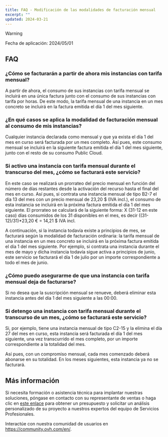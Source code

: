 ```yaml
---
title: FAQ - Modificación de las modalidades de facturación mensual
excerpt: ""
updated: 2024-03-21
---
```


> [!warning]
>
> Fecha de aplicación: 2024/05/01

## FAQ

### ¿Cómo se facturarán a partir de ahora mis instancias con tarifa mensual?

A partir de ahora, el consumo de sus instancias con tarifa mensual se incluirá en una única factura junto con el consumo de sus instancias con tarifa por horas. De este modo, la tarifa mensual de una instancia en un mes concreto se incluirá en la factura emitida el día 1 del mes siguiente.

### ¿En qué casos se aplica la modalidad de facturación mensual al consumo de mis instancias?

Cualquier instancia declarada como mensual y que ya exista el día 1 del mes en curso será facturada por un mes completo. Así pues, este consumo mensual se incluirá en la siguiente factura emitida el día 1 del mes siguiente, junto con el resto de su consumo Public Cloud.

### Si activo una instancia con tarifa mensual durante el transcurso del mes, ¿cómo se facturará este servicio?

En este caso se realizará un prorrateo del precio mensual en función del número de días restantes desde la activación del recurso hasta el final del mes en curso. Así pues, si contrata una instancia mensual de tipo B2-7 el día 13 del mes con un precio mensual de 23,20 $ (IVA incl.), el consumo de esta instancia se incluirá en la próxima factura emitida el día 1 del mes siguiente. El prorrateo se calculará de la siguiente forma: X (31-12 en este caso) días consumidos de los 31 disponibles en el mes, es decir ((31-12)/31)*23,20 € = 14,21 $ IVA incl.

A continuación, si la instancia todavía existe a principios de mes, se facturará según la modalidad de facturación ordinaria: la tarifa mensual de una instancia en un mes concreto se incluirá en la próxima factura emitida el día 1 del mes siguiente. Por ejemplo, si contrata una instancia durante el mes de mayo y dicha instancia todavía sigue activa a principios de junio, este servicio se facturará el día 1 de julio por un importe correspondiente a todo el mes de junio.

### ¿Cómo puedo asegurarme de que una instancia con tarifa mensual deja de facturarse?

Si no desea que la suscripción mensual se renueve, deberá eliminar esta instancia antes del día 1 del mes siguiente a las 00:00. 

### Si detengo una instancia con tarifa mensual durante el transcurso de un mes, ¿cómo se facturará este servicio?

Si, por ejemplo, tiene una instancia mensual de tipo C2-15 y la elimina el día 27 del mes en curso, esta instancia será facturada el día 1 del mes siguiente, una vez transcurrido el mes completo, por un importe correspondiente a la totalidad del mes.

Así pues, con un compromiso mensual, cada mes comenzado deberá abonarse en su totalidad. En los meses siguientes, esta instancia ya no se facturará.

## Más información <a name="go-further"></a>

Si necesita formación o asistencia técnica para implantar nuestras soluciones, póngase en contacto con su representante de ventas o haga clic en [este enlace](/links/professional-services) para obtener un presupuesto y solicitar un análisis personalizado de su proyecto a nuestros expertos del equipo de Servicios Profesionales.

Interactúe con nuestra comunidad de usuarios en <https://community.ovh.com/en/>.
